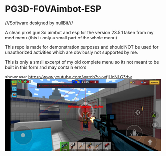 # PG3D-FOVAimbot-ESP
///Software designed by nullBit///

A clean pixel gun 3d aimbot and esp for the version 23.5.1 taken from my mod menu (this is only a small part of the whole menu)

This repo is made for demonstration purposes and should NOT be used for unauthorized activities which are obviously not supported by me.

This is only a small excerpt of my old complete menu so its not meant to be built in this form and may contain errors

showcase:
https://www.youtube.com/watch?v=wfjUcNLGZdw
![showcase](Screenshot_2024_Pixel_Gun_3D.jpg)



